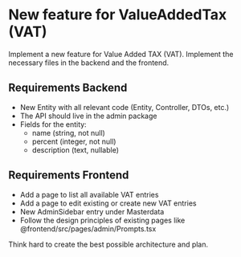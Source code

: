 # New feature for ValueAddedTax (VAT)
Implement a new feature for Value Added TAX (VAT). Implement the necessary files in the backend and the frontend.

## Requirements Backend
- New Entity with all relevant code (Entity, Controller, DTOs, etc.)
- The API should live in the admin package
- Fields for the entity:
  - name (string, not null)
  - percent (integer, not null)
  - description (text, nullable) 

## Requirements Frontend
- Add a page to list all available VAT entries
- Add a page to edit existing or create new VAT entries
- New AdminSidebar entry under Masterdata
- Follow the design principles of existing pages like @frontend/src/pages/admin/Prompts.tsx

Think hard to create the best possible architecture and plan.